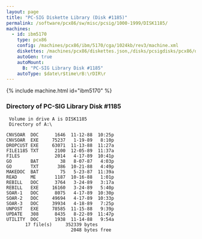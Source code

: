 ```yaml
---
layout: page
title: "PC-SIG Diskette Library (Disk #1185)"
permalink: /software/pcx86/sw/misc/pcsig/1000-1999/DISK1185/
machines:
  - id: ibm5170
    type: pcx86
    config: /machines/pcx86/ibm/5170/cga/1024kb/rev3/machine.xml
    diskettes: /machines/pcx86/diskettes.json,/disks/pcsigdisks/pcx86/diskettes.json
    autoGen: true
    autoMount:
      B: "PC-SIG Library Disk #1185"
    autoType: $date\r$time\rB:\rDIR\r
---
```


{% include machine.html id="ibm5170" %}

### Directory of PC-SIG Library Disk #1185

     Volume in drive A is DISK1185
     Directory of A:\

    CNVSOAR  DOC      1646  11-12-88  10:25p
    CNVSOAR  EXE     75237   1-19-89   8:10p
    DROPCUST EXE     63071  11-13-88  11:27a
    FILE1185 TXT      2100  12-05-89  11:37a
    FILES             2014   4-17-89  10:41p
    GO       BAT        38   8-07-87   4:03p
    GO       TXT       386  10-21-88   4:49p
    MAKEDOC  BAT        75   5-23-87  11:39a
    READ     ME       1187  10-16-88   1:01p
    REBILL   DOC      3764   3-24-89   3:17a
    REBILL   EXE     16160   3-24-89   5:40p
    SOAR-1   DOC      8075   4-17-89  10:30p
    SOAR-2   DOC     49694   4-17-89  10:33p
    SOAR-3   DOC     39934   4-18-89   7:25p
    UNPOST   EXE     78585  11-15-88   9:39p
    UPDATE   308      8435   8-22-89  11:47p
    UTILITY  DOC      1938  11-14-88   9:54a
           17 file(s)     352339 bytes
                            2048 bytes free
